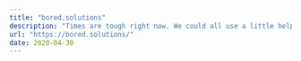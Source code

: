 ```yaml
---
title: "bored.solutions"
description: "Times are tough right now. We could all use a little help with ideas to stay active, healthy & happy. We’ll gradually add more ideas so come back every once in a while. Enjoy!"
url: "https://bored.solutions/"
date: 2020-04-30
---
```

